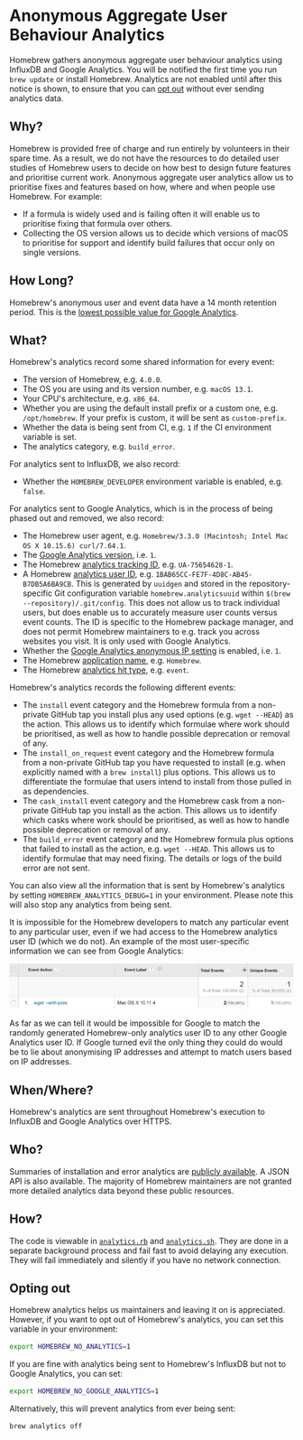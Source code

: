 # Anonymous Aggregate User Behaviour Analytics

Homebrew gathers anonymous aggregate user behaviour analytics using InfluxDB and Google Analytics. You will be notified the first time you run `brew update` or install Homebrew. Analytics are not enabled until after this notice is shown, to ensure that you can [opt out](Analytics.md#opting-out) without ever sending analytics data.

## Why?

Homebrew is provided free of charge and run entirely by volunteers in their spare time. As a result, we do not have the resources to do detailed user studies of Homebrew users to decide on how best to design future features and prioritise current work. Anonymous aggregate user analytics allow us to prioritise fixes and features based on how, where and when people use Homebrew. For example:

- If a formula is widely used and is failing often it will enable us to prioritise fixing that formula over others.
- Collecting the OS version allows us to decide which versions of macOS to prioritise for support and identify build failures that occur only on single versions.

## How Long?

Homebrew's anonymous user and event data have a 14 month retention period. This is the [lowest possible value for Google Analytics](https://support.google.com/analytics/answer/7667196).

## What?

Homebrew's analytics record some shared information for every event:

- The version of Homebrew, e.g. `4.0.0`.
- The OS you are using and its version number, e.g. `macOS 13.1`.
- Your CPU's architecture, e.g. `x86_64`.
- Whether you are using the default install prefix or a custom one, e.g. `/opt/homebrew`. If your prefix is custom, it will be sent as `custom-prefix`.
- Whether the data is being sent from CI, e.g. `1` if the CI environment variable is set.
- The analytics category, e.g. `build_error`.

For analytics sent to InfluxDB, we also record:

- Whether the `HOMEBREW_DEVELOPER` environment variable is enabled, e.g. `false`.

For analytics sent to Google Analytics, which is in the process of being phased out and removed, we also record:

- The Homebrew user agent, e.g. `Homebrew/3.3.0 (Macintosh; Intel Mac OS X 10.15.6) curl/7.64.1`.
- The [Google Analytics version](https://developers.google.com/analytics/devguides/collection/protocol/v1/parameters#v), i.e. `1`.
- The Homebrew [analytics tracking ID](https://developers.google.com/analytics/devguides/collection/protocol/v1/parameters#tid), e.g. `UA-75654628-1`.
- A Homebrew [analytics user ID](https://developers.google.com/analytics/devguides/collection/protocol/v1/parameters#cid), e.g. `1BAB65CC-FE7F-4D8C-AB45-B7DB5A6BA9CB`. This is generated by `uuidgen` and stored in the repository-specific Git configuration variable `homebrew.analyticsuuid` within `$(brew --repository)/.git/config`. This does not allow us to track individual users, but does enable us to accurately measure user counts versus event counts. The ID is specific to the Homebrew package manager, and does not permit Homebrew maintainers to e.g. track you across websites you visit. It is only used with Google Analytics.
- Whether the [Google Analytics anonymous IP setting](https://developers.google.com/analytics/devguides/collection/protocol/v1/parameters#aip) is enabled, i.e. `1`.
- The Homebrew [application name](https://developers.google.com/analytics/devguides/collection/protocol/v1/parameters#an), e.g. `Homebrew`.
- The Homebrew [analytics hit type](https://developers.google.com/analytics/devguides/collection/protocol/v1/parameters#t), e.g. `event`.

Homebrew's analytics records the following different events:

- The `install` event category and the Homebrew formula from a non-private GitHub tap you install plus any used options (e.g. `wget --HEAD`) as the action. This allows us to identify which formulae where work should be prioritised, as well as how to handle possible deprecation or removal of any.
- The `install_on_request` event category and the Homebrew formula from a non-private GitHub tap you have requested to install (e.g. when explicitly named with a `brew install`) plus options. This allows us to differentiate the formulae that users intend to install from those pulled in as dependencies.
- The `cask_install` event category and the Homebrew cask from a non-private GitHub tap you install as the action. This allows us to identify which casks where work should be prioritised, as well as how to handle possible deprecation or removal of any.
- The `build_error` event category and the Homebrew formula plus options that failed to install as the action, e.g. `wget --HEAD`. This allows us to identify formulae that may need fixing. The details or logs of the build error are not sent.

You can also view all the information that is sent by Homebrew's analytics by setting `HOMEBREW_ANALYTICS_DEBUG=1` in your environment. Please note this will also stop any analytics from being sent.

It is impossible for the Homebrew developers to match any particular event to any particular user, even if we had access to the Homebrew analytics user ID (which we do not). An example of the most user-specific information we can see from Google Analytics:

![Aggregate user analytics](assets/img/docs/analytics.png)

As far as we can tell it would be impossible for Google to match the randomly generated Homebrew-only analytics user ID to any other Google Analytics user ID. If Google turned evil the only thing they could do would be to lie about anonymising IP addresses and attempt to match users based on IP addresses.

## When/Where?

Homebrew's analytics are sent throughout Homebrew's execution to InfluxDB and Google Analytics over HTTPS.

## Who?

Summaries of installation and error analytics are [publicly available](https://formulae.brew.sh/analytics/). A JSON API is also available. The majority of Homebrew maintainers are not granted more detailed analytics data beyond these public resources.

## How?

The code is viewable in [`analytics.rb`](https://github.com/Homebrew/brew/blob/HEAD/Library/Homebrew/utils/analytics.rb) and [`analytics.sh`](https://github.com/Homebrew/brew/blob/HEAD/Library/Homebrew/utils/analytics.sh). They are done in a separate background process and fail fast to avoid delaying any execution. They will fail immediately and silently if you have no network connection.

## Opting out

Homebrew analytics helps us maintainers and leaving it on is appreciated. However, if you want to opt out of Homebrew's analytics, you can set this variable in your environment:

```sh
export HOMEBREW_NO_ANALYTICS=1
```

If you are fine with analytics being sent to Homebrew's InfluxDB but not to Google Analytics, you can set:

```sh
export HOMEBREW_NO_GOOGLE_ANALYTICS=1
```

Alternatively, this will prevent analytics from ever being sent:

```sh
brew analytics off
```
